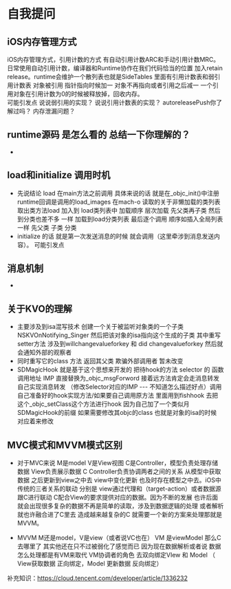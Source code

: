 #  自我提问 

## iOS内存管理方式
iOS内存管理方式，引用计数的方式 有自动引用计数ARC和手动引用计数MRC。日常使用自动引用计数，编译器和Runtime协作在我们代码恰当的位置 加入retain release。runtime会维护一个散列表也就是SideTables 里面有引用计数表和弱引用计数表 对象被引用 指针指向时候加一 对象不再指向或者引用之后减一 一个引用对象在引用计数为0的时候被释放掉，回收内存。     
可能引发点 说说弱引用的实现？  说说引用计数表的实现？  autoreleasePush你了解过吗？ 内存泄漏问题？

## runtime源码 是怎么看的 总结一下你理解的？
*  

## load和initialize 调用时机
* 先说结论 load 在main方法之前调用 具体来说的话 就是在_objc_init()中注册runtime回调是调用的load_images 在mach-o 读取的关于非懒加载的类列表取出类方法load 加入到
load类列表中 加载顺序 层次加载 先父类再子类  然后到分类也差不多 一样 加载到load分类列表 最后逐个调用 顺序如插入全局列表一样 先父类 子类 分类
* initialize 的话 就是第一次发送消息的时候 就会调用（这里牵涉到消息发送内容）。 
可能引发点  

## 消息机制
*  

## 关于KVO的理解
* 主要涉及到isa混写技术 创建一个关于被监听对象类的一个子类NSKVOnNotifying_Singer 然后把该对象的isa指向这个生成的子类
其中重写setter方法 涉及到willchangevalueforkey 和 did changevalueforkey 然后就会通知外部的观察者   
* 同时重写它的class 方法 返回其父类 欺骗外部调用者 暂未改变
* SDMagicHook 就是基于这个思想来开发的 把待hook的方法 selector 的 函数调用地址 IMP 直接替换为_objc_msgForword 接着远方法肯定会走消息转发 自己实现消息转发 （修改Selector对应的IMP --- 不知道怎么描述好点）调用自己准备好的hook实现方法/如果要自己调用原方法  里面用到fishhook 去把这个_objc_setClass这个方法进行hook 因为自己加了一个类似月SDMagicHook的前缀 如果需要修改其objc的class 也就是对象的isa的时候 对应着来修改

## MVC模式和MVVM模式区别
* 对于MVC来说 M是model V是View视图 C是Controller，模型负责处理存储数据 View负责展示数据 C Controller负责协调两者之间的关系 从模型中获取数据 之后更新到view之中去 view中变化更新 也及时存在模型之中去。iOS中传统的三者关系的联动 分别是 view通过代理和（target-action）或者数据源跟C进行联动 C配合View的要求提供对应的数据。因为不断的发展 也许后面就会出现很多复杂的数据不再是简单的读取，涉及到数据逻辑的处理 或者解析 就也许融合进了C里去 造成越来越复杂的C 就需要一个新的方案来处理那就是MVVM。

* MVVM  M还是model，V是view（或者说VC也在） VM 是viewModel 那么C去哪里了 其实他还在只不过被弱化了感觉而已 因为现在数据解析或者说 数据怎么处理都是有VM来取代  VM协调者的角色 去双向绑定VIew 和 Model （ View获取数据 正向绑定，Model 更新数据 反向绑定）

补充知识：https://cloud.tencent.com/developer/article/1336232



